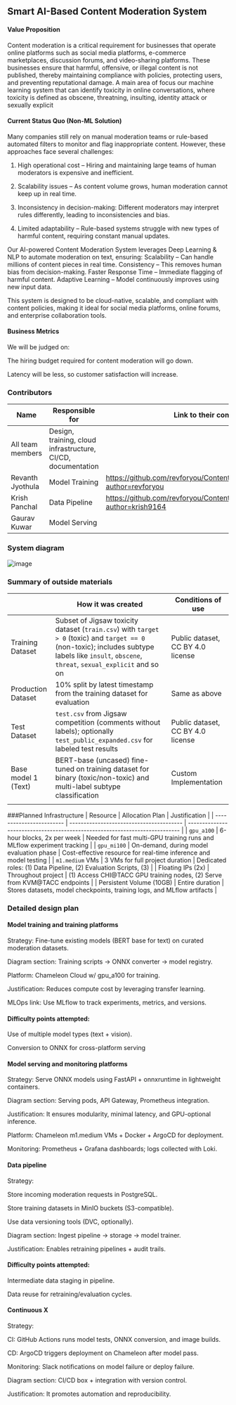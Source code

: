 ## Smart AI-Based Content Moderation System

#### Value Proposition
Content moderation is a critical requirement for businesses that operate online platforms such as social media platforms, e-commerce marketplaces, discussion forums, and video-sharing platforms. These businesses ensure that harmful, offensive, or illegal content is not published, thereby maintaining compliance with policies, protecting users, and preventing reputational damage. A main area of focus our machine learning system that can identify toxicity in online conversations, where toxicity is defined as obscene, threatning, insulting, identity attack or sexually explicit

#### Current Status Quo (Non-ML Solution)
Many companies still rely on manual moderation teams or rule-based automated filters to monitor and flag inappropriate content. However, these approaches face several challenges:

1. High operational cost – Hiring and maintaining large teams of human moderators is expensive and inefficient.

2. Scalability issues – As content volume grows, human moderation cannot keep up in real time.

3. Inconsistency in decision-making: Different moderators may interpret rules differently, leading to inconsistencies and bias.

4. Limited adaptability – Rule-based systems struggle with new types of harmful content, requiring constant manual updates.

Our AI-powered Content Moderation System leverages Deep Learning & NLP to automate moderation on text, ensuring:
Scalability – Can handle millions of content pieces in real time.
Consistency – This removes human bias from decision-making.
Faster Response Time – Immediate flagging of harmful content.
Adaptive Learning – Model continuously improves using new input data.

This system is designed to be cloud-native, scalable, and compliant with content policies, making it ideal for social media platforms, online forums, and enterprise collaboration tools.

#### Business Metrics
We will be judged on:

The hiring budget required for content moderation will go down.

Latency will be less, so customer satisfaction will increase.


### Contributors

| Name                            | Responsible for                                             | Link to their commits in this repo |
|---------------------------------|-------------------------------------------------------------|------------------------------------|
| All team members                | Design, training, cloud infrastructure, CI/CD, documentation|                                    |
| Revanth Jyothula                | Model Training                                              | https://github.com/revforyou/Content_Moderation_System/commits/main/?author=revforyou                                   |
| Krish Panchal                   | Data Pipeline                                               |https://github.com/revforyou/Content_Moderation_System/commits/main/?author=krish9164                                   |
| Gaurav Kuwar                    | Model Serving                                               |                                    |

### System diagram

![image](https://github.com/user-attachments/assets/462df420-26af-4b75-b763-0a049bccd2d8)


### Summary of outside materials

<!-- In a table, a row for each dataset, foundation model. 
Name of data/model, conditions under which it was created (ideally with links/references), 
conditions under which it may be used. -->

|                     | How it was created                                                                                                                                                  | Conditions of use                 |
| ------------------- | ------------------------------------------------------------------------------------------------------------------------------------------------------------------- | --------------------------------- |
| Training Dataset    | Subset of Jigsaw toxicity dataset (`train.csv`) with `target > 0` (toxic) and `target == 0` (non-toxic); includes subtype labels like `insult`, `obscene`, `threat`, `sexual_explicit` and so on  | Public dataset, CC BY 4.0 license |
| Production Dataset  | 10% split by latest timestamp from the training dataset for evaluation                                                                                                        | Same as above                     |
| Test Dataset        | `test.csv` from Jigsaw competition (comments without labels); optionally `test_public_expanded.csv` for labeled test results                                        | Public dataset, CC BY 4.0 license |
| Base model 1 (Text) | BERT-base (uncased) fine-tuned on training dataset for binary (toxic/non-toxic) and multi-label subtype classification                                              | Custom Implementation |
            |


###Planned Infrastructure
| Resource                 | Allocation Plan                          | Justification                                                               |
| ------------------------ | ---------------------------------------- | --------------------------------------------------------------------------- |
| `gpu_a100`               | 6-hour blocks, 2x per week               | Needed for fast multi-GPU training runs and MLflow experiment tracking      |
| `gpu_mi100`              | On-demand, during model evaluation phase | Cost-effective resource for real-time inference and model testing           |
| `m1.medium` VMs          | 3 VMs for full project duration          | Dedicated roles: (1) Data Pipeline, (2) Evaluation Scripts, (3) |
| Floating IPs (2x)        | Throughout project                       | (1) Access CHI\@TACC GPU training nodes, (2) Serve from KVM\@TACC endpoints |
| Persistent Volume (10GB) | Entire duration                          | Stores datasets, model checkpoints, training logs, and MLflow artifacts     |





### Detailed design plan

#### Model training and training platforms

Strategy: Fine-tune existing models (BERT base for text) on curated moderation datasets.

Diagram section: Training scripts → ONNX converter → model registry.

Platform: Chameleon Cloud w/ gpu_a100 for training.

Justification: Reduces compute cost by leveraging transfer learning.

MLOps link: Use MLflow to track experiments, metrics, and versions.

#### Difficulty points attempted:

Use of multiple model types (text + vision).

Conversion to ONNX for cross-platform serving

#### Model serving and monitoring platforms

Strategy: Serve ONNX models using FastAPI + onnxruntime in lightweight containers.

Diagram section: Serving pods, API Gateway, Prometheus integration.

Justification: It ensures modularity, minimal latency, and GPU-optional inference.

Platform: Chameleon m1.medium VMs + Docker + ArgoCD for deployment.

Monitoring: Prometheus + Grafana dashboards; logs collected with Loki.



#### Data pipeline

Strategy:

Store incoming moderation requests in PostgreSQL.

Store training datasets in MinIO buckets (S3-compatible).

Use data versioning tools (DVC, optionally).

Diagram section: Ingest pipeline → storage → model trainer.

Justification: Enables retraining pipelines + audit trails.

#### Difficulty points attempted:

Intermediate data staging in pipeline.

Data reuse for retraining/evaluation cycles.

#### Continuous X

Strategy:

CI: GitHub Actions runs model tests, ONNX conversion, and image builds.

CD: ArgoCD triggers deployment on Chameleon after model pass.

Monitoring: Slack notifications on model failure or deploy failure.

Diagram section: CI/CD box + integration with version control.

Justification: It promotes automation and reproducibility.


